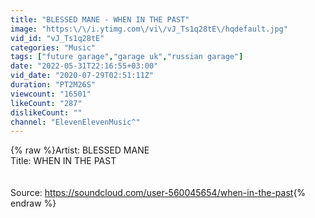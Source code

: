 ```yaml
---
title: "BLESSED MANE - WHEN IN THE PAST"
image: "https:\/\/i.ytimg.com\/vi\/vJ_Ts1q28tE\/hqdefault.jpg"
vid_id: "vJ_Ts1q28tE"
categories: "Music"
tags: ["future garage","garage uk","russian garage"]
date: "2022-05-31T22:16:55+03:00"
vid_date: "2020-07-29T02:51:11Z"
duration: "PT2M26S"
viewcount: "16501"
likeCount: "287"
dislikeCount: ""
channel: "ElevenElevenMusic^"
---
```

{% raw %}Artist: BLESSED MANE <br />Title: WHEN IN THE PAST<br /><br /><br />Source: <a rel="nofollow" target="blank" href="https://soundcloud.com/user-560045654/when-in-the-past">https://soundcloud.com/user-560045654/when-in-the-past</a>{% endraw %}
